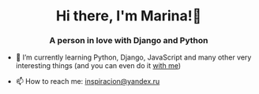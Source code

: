 <h1 align="center">Hi there, I'm Marina!👋</h1>

<h3 align="center">A person in love with Django and Python</h3>

- 🌱 I’m currently learning Python, Django, JavaScript and many other very interesting things
(and you can even do it <a href='https://int-quiz.online' target="_blank" rel='noopener'> with me</a>)

- 📫 How to reach me: <a href='mailto:inspiracion@yandex.ru'>inspiracion@yandex.ru</a>

<!--
**Lalluviadel/Lalluviadel** is a ✨ _special_ ✨ repository because its `README.md` (this file) appears on your GitHub profile.

Here are some ideas to get you started:

- 🔭 I’m currently working on ...

- 👯 I’m looking to collaborate on ...
- 🤔 I’m looking for help with ...
- 💬 Ask me about ...
-  ...
- 😄 Pronouns: ...
- ⚡ Fun fact: ...
-->
